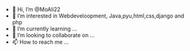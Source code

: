 - 👋 Hi, I’m @MoAli22
- 👀 I’m interested in Webdeveloopment, Java,pyu,html,css,django and php
- 🌱 I’m currently learning ...
- 💞️ I’m looking to collaborate on ...
- 📫 How to reach me ...

<!---
MoAli22/MoAli22 is a ✨ special ✨ repository because its `README.md` (this file) appears on your GitHub profile.
You can click the Preview link to take a look at your changes.
--->
